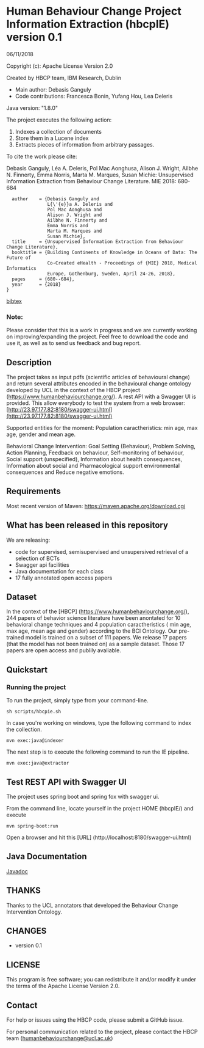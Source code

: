 # Human Behaviour Change Project Information Extraction (hbcpIE)  version 0.1

06/11/2018

Copyright (c): Apache License Version 2.0

Created by HBCP team, IBM Research, Dublin

* Main author: Debasis Ganguly
* Code contributions: Francesca Bonin, Yufang Hou, Lea Deleris

Java version: "1.8.0"

The project executes the following action:
1. Indexes a collection of documents
2. Store them in a Lucene index
3. Extracts pieces of information from arbitrary passages.


To cite the work please cite:

Debasis Ganguly, Léa A. Deleris, Pol Mac Aonghusa, Alison J. Wright, Ailbhe N. Finnerty, Emma Norris, Marta M. Marques, Susan Michie:
Unsupervised Information Extraction from Behaviour Change Literature. MIE 2018: 680-684
```@inproceedings{DBLP:conf/mie/GangulyAAWFNMM18,
  author    = {Debasis Ganguly and
               L{\'{e}}a A. Deleris and
               Pol Mac Aonghusa and
               Alison J. Wright and
               Ailbhe N. Finnerty and
               Emma Norris and
               Marta M. Marques and
               Susan Michie},
  title     = {Unsupervised Information Extraction from Behaviour Change Literature},
  booktitle = {Building Continents of Knowledge in Oceans of Data: The Future of
               Co-Created eHealth - Proceedings of {MIE} 2018, Medical Informatics
               Europe, Gothenburg, Sweden, April 24-26, 2018},
  pages     = {680--684},
  year      = {2018}
}
```
[bibtex](https://dblp.uni-trier.de/rec/bibtex/conf/mie/GangulyAAWFNMM18)

### Note:
Please consider that this is a work in progress and we are currently working on improving/expanding the project.
Feel free to download the code and use it, as well as to send us feedback and bug report.


## Description
The project takes as input pdfs (scientific articles of behavioural change) and return several attributes encoded in the behavioural change ontology developed by UCL in the context of the HBCP project (https://www.humanbehaviourchange.org/).
A rest API with a Swagger UI is provided. This allow everybody to test the system from a web browser: [http://23.97.177.82:8180/swagger-ui.html](http://23.97.177.82:8180/swagger-ui.html)
 
Supported entities for the moment:
Population caractheristics: min age, max age, gender and mean age.

Behavioral Change Intervention: Goal Setting (Behaviour), Problem Solving, Action Planning, Feedback on behaviour, Self-monitoring of behaviour, Social support (unspecified), Information about health consequences, Information about social and Pharmacological support environmental consequences and Reduce negative emotions.


## Requirements
Most recent version of Maven: https://maven.apache.org/download.cgi

## What has been released in this repository

We are releasing:
- code for supervised, semisupervised and unsupersived retrieval of a selection of BCTs
- Swagger api facilities
- Java documentation for each class
- 17 fully annotated open access papers

## Dataset
In the context of the [HBCP] (https://www.humanbehaviourchange.org/), 244 papers of behavior science literature have been anontated for 10 behavioral change techniques and 4 population caractheristics ( min age, max age, mean age and gender) according to the BCI Ontology. 
Our pre-trained model is trained on a subset of 111 papers.
We release 17 papers (that the model has not been trained on) as a sample dataset. Those 17 papers are open access and publily avaliable.


## Quickstart


### Running the project
To run the project, simply type from your command-line.
```
sh scripts/hbcpie.sh
```

In case you're working on windows, type the following command to index the collection.
```
mvn exec:java@indexer
```

The next step is to execute the following command to run the IE pipeline.
```
mvn exec:java@extractor
```


## Test REST API with Swagger UI
The project uses spring boot and spring fox with swagger ui. 

From the command line, locate yourself in the project HOME (hbcpIE/) and execute
```
mvn spring-boot:run
```

Open a browser and hit this [URL] (http://localhost:8180/swagger-ui.html)

## Java Documentation
[Javadoc](apidocs/index.html)


## THANKS
Thanks to the UCL annotators that developed the Behaviour Change Intervention Ontology.

## CHANGES
- version 0.1 

## LICENSE
This program is free software; you can redistribute it and/or
 modify it under the terms of the Apache License Version 2.0.

## Contact

For help or issues using the HBCP code, please submit a GitHub issue.

For personal communication related to the project, please contact the HBCP team (humanbehaviourchange@ucl.ac.uk) 
